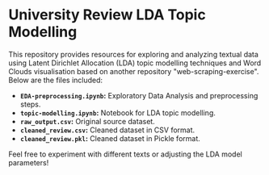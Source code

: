 # University Review LDA Topic Modelling

This repository provides resources for exploring and analyzing textual data using Latent Dirichlet Allocation (LDA) topic modelling techniques and Word Clouds visualisation based on another repository "web-scraping-exercise". Below are the files included:

- **`EDA-preprocessing.ipynb`:** Exploratory Data Analysis and preprocessing steps.
- **`topic-modelling.ipynb`:** Notebook for LDA topic modelling.
- **`raw_output.csv`:** Original source dataset.
- **`cleaned_review.csv`:** Cleaned dataset in CSV format.
- **`cleaned_review.pkl`:** Cleaned dataset in Pickle format.

Feel free to experiment with different texts or adjusting the LDA model parameters!

